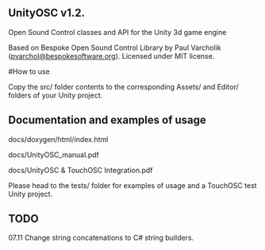 ## UnityOSC v1.2.

Open Sound Control classes and API for the Unity 3d game engine

Based on Bespoke Open Sound Control Library by Paul Varcholik (pvarchol@bespokesoftware.org).
Licensed under MIT license.

#How to use

Copy the src/ folder contents to the corresponding Assets/ and Editor/ folders of your Unity project.

## Documentation and examples of usage

docs/doxygen/html/index.html

docs/UnityOSC_manual.pdf

docs/UnityOSC & TouchOSC Integration.pdf 

Please head to the tests/ folder for examples of usage and a TouchOSC test Unity project.

## TODO

07.11 Change string concatenations to C# string builders.
